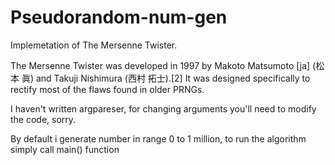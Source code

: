 # Pseudorandom-num-gen
Implemetation of The Mersenne Twister.

The Mersenne Twister was developed in 1997 by Makoto Matsumoto [ja] (松本 眞) and Takuji Nishimura (西村 拓士).[2] It was designed specifically to rectify most of the flaws found in older PRNGs.

I haven't written argpareser, for changing arguments you'll need to modify the code, sorry.

By default i generate number in range 0 to 1 million, to run the algorithm simply call main() function
